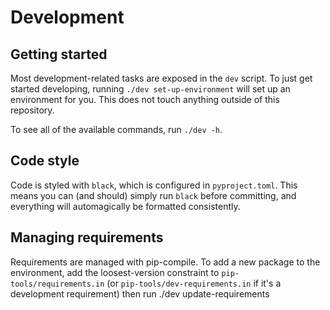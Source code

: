 # Development

## Getting started

Most development-related tasks are exposed in the `dev` script. To just get started developing,
running `./dev set-up-environment` will set up an environment for you. This does not touch anything
outside of this repository.

To see all of the available commands, run `./dev -h`.

## Code style

Code is styled with `black`, which is configured in `pyproject.toml`. This means you can (and
should) simply run `black` before committing, and everything will automagically be formatted consistently.

## Managing requirements

Requirements are managed with pip-compile. To add a new package to the environment, add the
loosest-version constraint to `pip-tools/requirements.in` (or `pip-tools/dev-requirements.in`
if it's a development requirement) then run ./dev update-requirements
